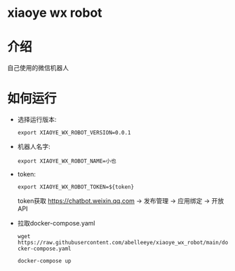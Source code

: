 # xiaoye wx robot

# 介绍

自己使用的微信机器人


# 如何运行

- 选择运行版本:
  
  `export XIAOYE_WX_ROBOT_VERSION=0.0.1`
  
- 机器人名字:  
  
  `export XIAOYE_WX_ROBOT_NAME=小也`
  
- token:  
  
  `export XIAOYE_WX_ROBOT_TOKEN=${token}`
   
  token获取 https://chatbot.weixin.qq.com  -> 发布管理 -> 应用绑定 -> 开放API
  
- 拉取docker-compose.yaml

	`wget https://raw.githubusercontent.com/abelleeye/xiaoye_wx_robot/main/docker-compose.yaml`
    
  `docker-compose up`
